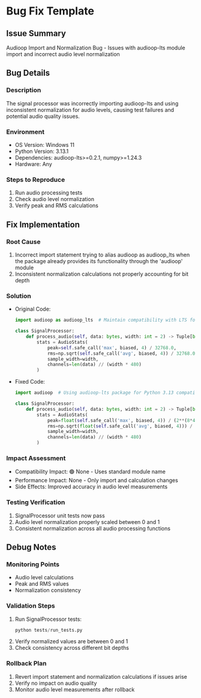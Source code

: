 # Bug Fix Template

## Issue Summary
Audioop Import and Normalization Bug - Issues with audioop-lts module import and incorrect audio level normalization

## Bug Details
### Description
The signal processor was incorrectly importing audioop-lts and using inconsistent normalization for audio levels, causing test failures and potential audio quality issues.

### Environment
* OS Version: Windows 11
* Python Version: 3.13.1
* Dependencies: audioop-lts>=0.2.1, numpy>=1.24.3
* Hardware: Any

### Steps to Reproduce
1. Run audio processing tests
2. Check audio level normalization
3. Verify peak and RMS calculations

## Fix Implementation
### Root Cause
1. Incorrect import statement trying to alias audioop as audioop_lts when the package already provides its functionality through the 'audioop' module
2. Inconsistent normalization calculations not properly accounting for bit depth

### Solution
* Original Code:
  ```python
  import audioop as audioop_lts  # Maintain compatibility with LTS fork
  
  class SignalProcessor:
      def process_audio(self, data: bytes, width: int = 2) -> Tuple[bytes, AudioStats]:
          stats = AudioStats(
              peak=self.safe_call('max', biased, 4) / 32768.0,
              rms=np.sqrt(self.safe_call('avg', biased, 4)) / 32768.0,
              sample_width=width,
              channels=len(data) // (width * 480)
          )
  ```
* Fixed Code:
  ```python
  import audioop  # Using audioop-lts package for Python 3.13 compatibility
  
  class SignalProcessor:
      def process_audio(self, data: bytes, width: int = 2) -> Tuple[bytes, AudioStats]:
          stats = AudioStats(
              peak=float(self.safe_call('max', biased, 4)) / (2**(8*4-1)),  # Normalize by max value for 32-bit
              rms=np.sqrt(float(self.safe_call('avg', biased, 4))) / (2**(8*4-1)),  # Normalize by max value for 32-bit
              sample_width=width,
              channels=len(data) // (width * 480)
          )
  ```

### Impact Assessment
- Compatibility Impact: 🟢 None - Uses standard module name
- Performance Impact: None - Only import and calculation changes
- Side Effects: Improved accuracy in audio level measurements

### Testing Verification
1. SignalProcessor unit tests now pass
2. Audio level normalization properly scaled between 0 and 1
3. Consistent normalization across all audio processing functions

## Debug Notes
### Monitoring Points
- Audio level calculations
- Peak and RMS values
- Normalization consistency

### Validation Steps
1. Run SignalProcessor tests:
   ```python
   python tests/run_tests.py
   ```
2. Verify normalized values are between 0 and 1
3. Check consistency across different bit depths

### Rollback Plan
1. Revert import statement and normalization calculations if issues arise
2. Verify no impact on audio quality
3. Monitor audio level measurements after rollback
